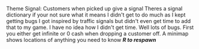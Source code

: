 Theme Signal:
Customers when picked up give a signal
Theres a signal dictionary if your not sure what it means
I didn't get to do much as I kept getting bugs
I got inspired by traffic signals but didn't even get time to add that to my game.
I have no idea how I didn't get time.
Well lots of bugs. First you either get infinite or 0 cash when dropping a customer off.
A minimap shows locations of anything you need to know
_**R to respawn**_
